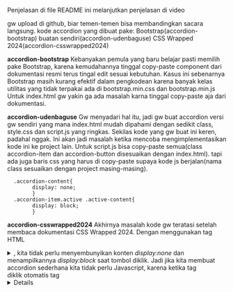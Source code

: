 Penjelasan di file README ini melanjutkan penjelasan di video

gw upload di github, biar temen-temen bisa membandingkan sacara langsung. kode accordion yang dibuat pake:
Bootstrap(accordion-bootstrap)
buatan sendiri(accordion-udenbaguse)
CSS Wrapped 2024(accordion-csswrapped2024)

**accordion-bootstrap**
    Kebanyakan pemula yang baru belajar pasti memilih pake Bootstrap, karena kemudahannya tinggal copy-paste component dari dokumentasi resmi terus tingal edit sesuai kebutuhan.
    Kasus ini sebenarnya Bootstrap masih kurang efektif dalam pengkodean karena banyak kelas utilitas yang tidak terpakai ada di bootstrap.min.css dan bootstrap.min.js
    Untuk index.html gw yakin ga ada masalah karna tinggal copy-paste aja dari dokumentasi.

**accordion-udenbaguse**
    Gw menyadari hal itu, jadi gw buat accordion versi gw sendiri yang mana index.html mudah dipahami dengan sedikit class, style.css dan script.js yang ringkas.
    Sekilas kode yang gw buat ini keren, padahal nggak.
    Ini akan jadi masalah ketika mencoba mengimplementasikan kode ini ke project lain.
    Untuk script.js bisa copy-paste semua(class accordion-item dan accordion-button disesuaikan dengan index.html).
    tapi ada juga baris css yang harus di copy-paste supaya kode js berjalan(nama class sesuaikan dengan project masing-masing).

      .accordion-content{
            display: none;
            }
      .accordion-item.active .active-content{
            display: block;
            }
            
**accordion-csswrapped2024**
    Akhirnya masalah kode gw teratasi setelah membaca dokumentasi CSS Wrapped 2024.
    Dengan menggunakan tag HTML <details> dan <summary>, kita tidak perlu menyembunyikan konten _display:none_ dan menampilkannya _display:block_ saat tombol diklik.
    Jadi jika kita membuat accordion sederhana kita tidak perlu Javascript, karena ketika tag <summary> diklik otomatis tag <details> memiliki atribut _open_ yang  membuat konten ditampilkan.

  Kalo kita mau cuma ada 1 konten aja yang terbuka(atrbut _open_ pada tag <details>), kita tinggal copy-paste Javascript dari dokumentasi CSS Wrapped 2024.
  Kita juga perlu menambahkan  atribut _name_ pada setiap tag <details> di index.html dan value dari atribut _name_ dibuat sama.
  Supaya cuma ada 1 aja atribut _open_ di tag yang ada kesamaan value name, yaitu yang paling akhir diklik.
  style.css bisa dibuat bebas 
